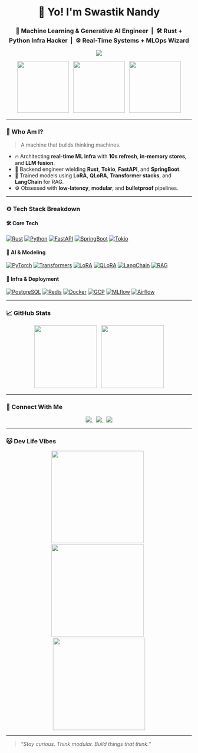 <h1 align="center">👋 Yo! I'm Swastik Nandy</h1>

<h3 align="center">
  🧠 Machine Learning & Generative AI Engineer &nbsp;|&nbsp; 🛠 Rust + Python Infra Hacker &nbsp;|&nbsp; ⚙️ Real-Time Systems + MLOps Wizard
</h3>

<p align="center">
  <img src="https://readme-typing-svg.demolab.com?font=Fira+Code&duration=3000&pause=500&color=00FFAA&center=true&vCenter=true&width=600&lines=Transforming+ML+infra+into+production+powerhouses;Building+RAG%2C+LLM%2C+LoRA+systems+that+scale;Rust+%7C+FastAPI+%7C+Redis+%7C+Postgres+%7C+Docker+%7C+GCP" />
</p>

<p align="center">
  <img src="https://media.giphy.com/media/3o7aCTfyhYawdOXcFW/giphy.gif" width="140" />
  &nbsp;
  <img src="https://media.giphy.com/media/du3J3cXyzhj75IOgvA/giphy.gif" width="140" />
  &nbsp;
  <img src="https://media.giphy.com/media/RbDKaczqWovIugyJmW/giphy.gif" width="140" />
</p>

---

### 🧠 Who Am I?

> A machine that builds thinking machines.

- 🔥 Architecting **real-time ML infra** with **10s refresh**, **in-memory stores**, and **LLM fusion**.
- 🦾 Backend engineer wielding **Rust**, **Tokio**, **FastAPI**, and **SpringBoot**.
- 🤖 Trained models using **LoRA**, **QLoRA**, **Transformer stacks**, and **LangChain** for RAG.
- ⚙️ Obsessed with **low-latency**, **modular**, and **bulletproof** pipelines.

---

### ⚙️ Tech Stack Breakdown

#### 🛠 Core Tech

[![Rust](https://img.shields.io/badge/Rust-000000?style=for-the-badge&logo=rust&logoColor=white)](https://rust-lang.org)
[![Python](https://img.shields.io/badge/Python-3776AB?style=for-the-badge&logo=python&logoColor=white)](https://python.org)
[![FastAPI](https://img.shields.io/badge/FastAPI-005571?style=for-the-badge&logo=fastapi&logoColor=white)](https://fastapi.tiangolo.com/)
[![SpringBoot](https://img.shields.io/badge/SpringBoot-6DB33F?style=for-the-badge&logo=springboot&logoColor=white)](https://spring.io)
[![Tokio](https://img.shields.io/badge/Tokio-Rust-blueviolet?style=for-the-badge&logo=rust)](https://tokio.rs)

#### 🧪 AI & Modeling

[![PyTorch](https://img.shields.io/badge/PyTorch-EE4C2C?style=flat-square&logo=pytorch&logoColor=white)](https://pytorch.org)
[![Transformers](https://img.shields.io/badge/HuggingFace-FFD21F?style=flat-square&logo=huggingface&logoColor=black)](https://huggingface.co)
[![LoRA](https://img.shields.io/badge/LoRA-FF66CC?style=flat-square&logo=openai&logoColor=white)](https://arxiv.org/abs/2106.09685)
[![QLoRA](https://img.shields.io/badge/QLoRA-9146FF?style=flat-square&logo=openai&logoColor=white)](https://arxiv.org/abs/2305.14314)
[![LangChain](https://img.shields.io/badge/LangChain-000000?style=flat-square&logo=langchain&logoColor=white)](https://www.langchain.com/)
[![RAG](https://img.shields.io/badge/RAG-Retrieval--Augmented-green?style=flat-square)](https://www.pinecone.io/learn/retrieval-augmented-generation/)

#### 🧱 Infra & Deployment

[![PostgreSQL](https://img.shields.io/badge/PostgreSQL-336791?style=flat-square&logo=postgresql&logoColor=white)](https://postgresql.org)
[![Redis](https://img.shields.io/badge/Redis-DC382D?style=flat-square&logo=redis&logoColor=white)](https://redis.io)
[![Docker](https://img.shields.io/badge/Docker-2496ED?style=flat-square&logo=docker&logoColor=white)](https://docker.com)
[![GCP](https://img.shields.io/badge/GCP-4285F4?style=flat-square&logo=googlecloud&logoColor=white)](https://cloud.google.com)
[![MLflow](https://img.shields.io/badge/MLflow-0194E2?style=flat-square&logo=mlflow&logoColor=white)](https://mlflow.org)
[![Airflow](https://img.shields.io/badge/Airflow-017CEE?style=flat-square&logo=apacheairflow&logoColor=white)](https://airflow.apache.org)

---

### 📈 GitHub Stats

<p align="center">
  <img src="https://github-readme-stats.vercel.app/api?username=swastiknandy&show_icons=true&theme=tokyonight" height="170px" />
  &nbsp;
  <img src="https://github-readme-stats.vercel.app/api/top-langs/?username=swastiknandy&layout=compact&theme=tokyonight" height="170px" />
</p>

---

### 🔗 Connect With Me

<p align="center">
  <a href="https://www.linkedin.com/in/swastik-nandy/" target="_blank">
    <img src="https://img.shields.io/badge/LinkedIn-%230077B5?style=for-the-badge&logo=linkedin&logoColor=white" />
  </a>
  &nbsp;
  <a href="https://huggingface.co/your-username" target="_blank">
    <img src="https://img.shields.io/badge/HuggingFace-%23FFD21F?style=for-the-badge&logo=huggingface&logoColor=black" />
  </a>
  &nbsp;
  <a href="https://yourdomain.dev" target="_blank">
    <img src="https://img.shields.io/badge/Portfolio-%23000000?style=for-the-badge&logo=github&logoColor=white" />
  </a>
</p>

---

### 🐱 Dev Life Vibes

<p align="center">
  <img src="https://media.giphy.com/media/VbnUQpnihPSIgIXuZv/giphy.gif" width="250" />
  &nbsp;
  <img src="https://media.giphy.com/media/5xaOcLGvzHxDKjufnLW/giphy.gif" width="250" />
  &nbsp;
  <img src="https://media.giphy.com/media/JIX9t2j0ZTN9S/giphy.gif" width="250" />
</p>

---

> _“Stay curious. Think modular. Build things that think.”_
